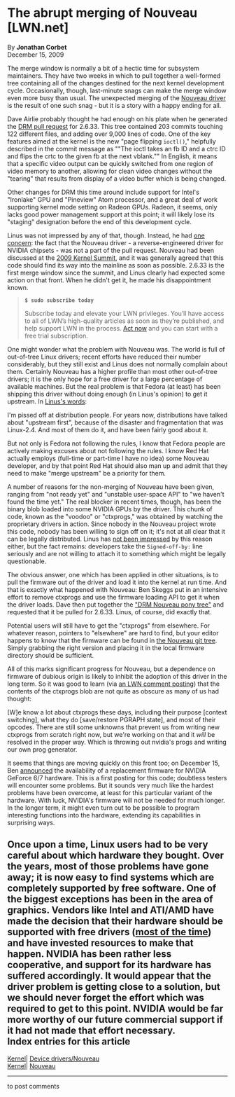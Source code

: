 # The abrupt merging of Nouveau [LWN.net]

By **Jonathan Corbet**  
December 15, 2009 

The merge window is normally a bit of a hectic time for subsystem maintainers. They have two weeks in which to pull together a well-formed tree containing all of the changes destined for the next kernel development cycle. Occasionally, though, last-minute snags can make the merge window even more busy than usual. The unexpected merging of the [Nouveau driver](http://nouveau.freedesktop.org/wiki/) is the result of one such snag - but it is a story with a happy ending for all. 

Dave Airlie probably thought he had enough on his plate when he generated the [DRM pull request](/Articles/366650/) for 2.6.33. This tree contained 203 commits touching 122 different files, and adding over 9,000 lines of code. One of the key features aimed at the kernel is the new "page flipping `ioctl()`," helpfully described in the commit message as ""The ioctl takes an fb ID and a ctrc ID and flips the crtc to the given fb at the next vblank."" In English, it means that a specific video output can be quickly switched from one region of video memory to another, allowing for clean video changes without the "tearing" that results from display of a video buffer which is being changed. 

Other changes for DRM this time around include support for Intel's "Ironlake" GPU and "Pineview" Atom processor, and a great deal of work supporting kernel mode setting on Radeon GPUs. Radeon, it seems, only lacks good power management support at this point; it will likely lose its "staging" designation before the end of this development cycle. 

Linus was not impressed by any of that, though. Instead, he had [one concern](/Articles/366653/): the fact that the Nouveau driver \- a reverse-engineered driver for NVIDIA chipsets - was not a part of the pull request. Nouveau had been discussed at the [2009 Kernel Summit](/Articles/KernelSummit2009/), and it was generally agreed that this code should find its way into the mainline as soon as possible. 2.6.33 is the first merge window since the summit, and Linus clearly had expected some action on that front. When he didn't get it, he made his disappointment known. 

> **`$ sudo subscribe today`**
> 
> Subscribe today and elevate your LWN privileges. You’ll have access to all of LWN’s high-quality articles as soon as they’re published, and help support LWN in the process. [Act now](https://lwn.net/Promo/nst-sudo/claim) and you can start with a free trial subscription. 

One might wonder what the problem with Nouveau was. The world is full of out-of-tree Linux drivers; recent efforts have reduced their number considerably, but they still exist and Linus does not normally complain about them. Certainly Nouveau has a higher profile than most other out-of-tree drivers; it is the only hope for a free driver for a large percentage of available machines. But the real problem is that Fedora (at least) has been shipping this driver without doing enough (in Linus's opinion) to get it upstream. In [Linus's words](/Articles/366655/): 

I'm pissed off at distribution people. For years now, distributions have talked about "upstream first", because of the disaster and fragmentation that was Linux-2.4. And most of them do it, and have been fairly good about it. 

But not only is Fedora not following the rules, I know that Fedora people are actively making excuses about not following the rules. I know Red Hat actually employs (full-time or part-time I have no idea) some Nouveau developer, and by that point Red Hat should also man up and admit that they need to make "merge upstream" be a priority for them. 

A number of reasons for the non-merging of Nouveau have been given, ranging from "not ready yet" and "unstable user-space API" to "we haven't found the time yet." The real blocker in recent times, though, has been the binary blob loaded into some NVIDIA GPUs by the driver. This chunk of code, known as the "voodoo" or "ctxprogs," was obtained by watching the proprietary drivers in action. Since nobody in the Nouveau project wrote this code, nobody has been willing to sign off on it; it's not at all clear that it can be legally distributed. Linus has [not been impressed](/Articles/366657/) by this reason either, but the fact remains: developers take the `Signed-off-by:` line seriously and are not willing to attach it to something which might be legally questionable. 

The obvious answer, one which has been applied in other situations, is to pull the firmware out of the driver and load it into the kernel at run time. And that is exactly what happened with Nouveau: Ben Skeggs put in an intensive effort to remove ctxprogs and use the firmware loading API to get it when the driver loads. Dave then put together the ["DRM Nouveau pony tree"](http://lwn.net/Articles/366205/) and requested that it be pulled for 2.6.33. Linus, of course, did exactly that. 

Potential users will still have to get the "ctxprogs" from elsewhere. For whatever reason, pointers to "elsewhere" are hard to find, but your editor happens to know that the firmware can be found in [the Nouveau git tree](http://cgit.freedesktop.org/nouveau/linux-2.6/tree/firmware/nouveau). Simply grabbing the right version and placing it in the local firmware directory should be sufficient. 

All of this marks significant progress for Nouveau, but a dependence on firmware of dubious origin is likely to inhibit the adoption of this driver in the long term. So it was good to learn (via [an LWN comment posting](http://lwn.net/Articles/366266/)) that the contents of the ctxprogs blob are not quite as obscure as many of us had thought: 

[W]e know a lot about ctxprogs these days, including their purpose [context switching], what they do [save/restore PGRAPH state], and most of their opcodes. There are still some unknowns that prevent us from writing new ctxprogs from scratch right now, but we're working on that and it *will* be resolved in the proper way. Which is throwing out nvidia's progs and writing our own prog generator. 

It seems that things are moving quickly on this front too; on December 15, Ben [announced](/Articles/366660/) the availability of a replacement firmware for NVIDIA GeForce 6/7 hardware. This is a first posting for this code; doubtless testers will encounter some problems. But it sounds very much like the hardest problems have been overcome, at least for this particular variant of the hardware. With luck, NVIDIA's firmware will not be needed for much longer. In the longer term, it might even turn out to be possible to program interesting functions into the hardware, extending its capabilities in surprising ways. 

Once upon a time, Linux users had to be very careful about which hardware they bought. Over the years, most of those problems have gone away; it is now easy to find systems which are completely supported by free software. One of the biggest exceptions has been in the area of graphics. Vendors like Intel and ATI/AMD have made the decision that their hardware should be supported with free drivers ([most of the time](http://lwn.net/Articles/366276/)) and have invested resources to make that happen. NVIDIA has been rather less cooperative, and support for its hardware has suffered accordingly. It would appear that the driver problem is getting close to a solution, but we should never forget the effort which was required to get to this point. NVIDIA would be far more worthy of our future commercial support if it had not made that effort necessary.  
Index entries for this article  
---  
[Kernel](/Kernel/Index)| [Device drivers/Nouveau](/Kernel/Index#Device_drivers-Nouveau)  
[Kernel](/Kernel/Index)| [Nouveau](/Kernel/Index#Nouveau)  
  


* * *

to post comments 
